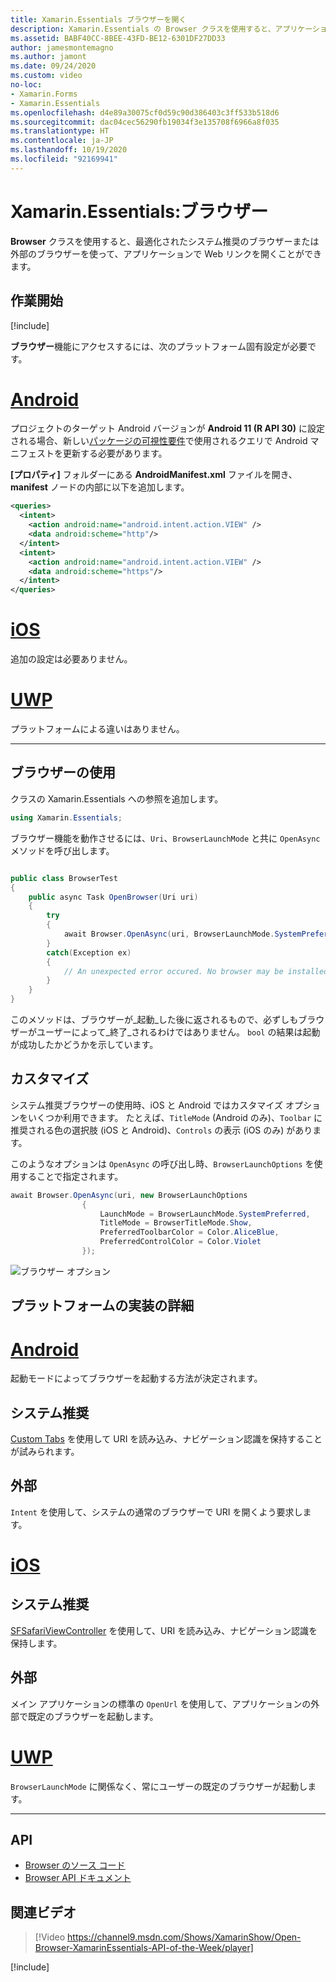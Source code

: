 ```yaml
---
title: Xamarin.Essentials ブラウザーを開く
description: Xamarin.Essentials の Browser クラスを使用すると、アプリケーションから、最適化されたシステム推奨のブラウザーまたは外部のブラウザーで Web リンクを開くことができます。
ms.assetid: BABF40CC-8BEE-43FD-BE12-6301DF27DD33
author: jamesmontemagno
ms.author: jamont
ms.date: 09/24/2020
ms.custom: video
no-loc:
- Xamarin.Forms
- Xamarin.Essentials
ms.openlocfilehash: d4e89a30075cf0d59c90d386403c3ff533b518d6
ms.sourcegitcommit: dac04cec56290fb19034f3e135708f6966a8f035
ms.translationtype: HT
ms.contentlocale: ja-JP
ms.lasthandoff: 10/19/2020
ms.locfileid: "92169941"
---
```

# <a name="no-locxamarinessentials-browser"></a>Xamarin.Essentials:ブラウザー

**Browser** クラスを使用すると、最適化されたシステム推奨のブラウザーまたは外部のブラウザーを使って、アプリケーションで Web リンクを開くことができます。

## <a name="get-started"></a>作業開始

[!include[](~/essentials/includes/get-started.md)]

**ブラウザー**機能にアクセスするには、次のプラットフォーム固有設定が必要です。

# <a name="android"></a>[Android](#tab/android)

プロジェクトのターゲット Android バージョンが **Android 11 (R API 30)** に設定される場合、新しい[パッケージの可視性要件](https://developer.android.com/preview/privacy/package-visibility)で使用されるクエリで Android マニフェストを更新する必要があります。

**[プロパティ]** フォルダーにある **AndroidManifest.xml** ファイルを開き、**manifest** ノードの内部に以下を追加します。

```xml
<queries>
  <intent>
    <action android:name="android.intent.action.VIEW" />
    <data android:scheme="http"/>
  </intent>
  <intent>
    <action android:name="android.intent.action.VIEW" />
    <data android:scheme="https"/>
  </intent>
</queries>
```

# <a name="ios"></a>[iOS](#tab/ios)

追加の設定は必要ありません。

# <a name="uwp"></a>[UWP](#tab/uwp)

プラットフォームによる違いはありません。

-----

## <a name="using-browser"></a>ブラウザーの使用

クラスの Xamarin.Essentials への参照を追加します。

```csharp
using Xamarin.Essentials;
```

ブラウザー機能を動作させるには、`Uri`、`BrowserLaunchMode` と共に `OpenAsync` メソッドを呼び出します。

```csharp

public class BrowserTest
{
    public async Task OpenBrowser(Uri uri)
    {
        try
        {
            await Browser.OpenAsync(uri, BrowserLaunchMode.SystemPreferred);
        }
        catch(Exception ex)
        {
            // An unexpected error occured. No browser may be installed on the device.
        }
    }
}
```

このメソッドは、ブラウザーが_起動_した後に返されるもので、必ずしもブラウザーがユーザーによって_終了_されるわけではありません。  `bool` の結果は起動が成功したかどうかを示しています。

## <a name="customization"></a>カスタマイズ

システム推奨ブラウザーの使用時、iOS と Android ではカスタマイズ オプションをいくつか利用できます。 たとえば、`TitleMode` (Android のみ)、`Toolbar` に推奨される色の選択肢 (iOS と Android)、`Controls` の表示 (iOS のみ) があります。

このようなオプションは `OpenAsync` の呼び出し時、`BrowserLaunchOptions` を使用することで指定されます。

```csharp
await Browser.OpenAsync(uri, new BrowserLaunchOptions
                {
                    LaunchMode = BrowserLaunchMode.SystemPreferred,
                    TitleMode = BrowserTitleMode.Show,
                    PreferredToolbarColor = Color.AliceBlue,
                    PreferredControlColor = Color.Violet
                });
```

![ブラウザー オプション](images/browser-options.png)

## <a name="platform-implementation-specifics"></a>プラットフォームの実装の詳細

# <a name="android"></a>[Android](#tab/android)

起動モードによってブラウザーを起動する方法が決定されます。

## <a name="system-preferred"></a>システム推奨

[Custom Tabs](https://developer.chrome.com/multidevice/android/customtabs) を使用して URI を読み込み、ナビゲーション認識を保持することが試みられます。

## <a name="external"></a>外部

`Intent` を使用して、システムの通常のブラウザーで URI を開くよう要求します。

# <a name="ios"></a>[iOS](#tab/ios)

## <a name="system-preferred"></a>システム推奨

[SFSafariViewController](xref:SafariServices.SFSafariViewController) を使用して、URI を読み込み、ナビゲーション認識を保持します。

## <a name="external"></a>外部

メイン アプリケーションの標準の `OpenUrl` を使用して、アプリケーションの外部で既定のブラウザーを起動します。

# <a name="uwp"></a>[UWP](#tab/uwp)

`BrowserLaunchMode` に関係なく、常にユーザーの既定のブラウザーが起動します。

--------------

## <a name="api"></a>API

- [Browser のソース コード](https://github.com/xamarin/Essentials/tree/main/Xamarin.Essentials/Browser)
- [Browser API ドキュメント](xref:Xamarin.Essentials.Browser)

## <a name="related-video"></a>関連ビデオ

> [!Video https://channel9.msdn.com/Shows/XamarinShow/Open-Browser-XamarinEssentials-API-of-the-Week/player]

[!include[](~/essentials/includes/xamarin-show-essentials.md)]
